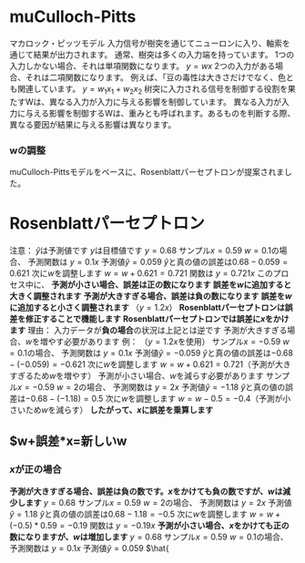 # muCulloch-Pitts
マカロック・ピッツモデル
入力信号が樹突を通じてニューロンに入り、軸索を通じて結果が出力されます。
通常、樹突は多くの入力端を持っています。
1つの入力しかない場合、それは単項関数になります。
$y=wx$
2つの入力がある場合、それは二項関数になります。
例えば、「豆の毒性は大きさだけでなく、色とも関連しています。
$y=w_1x_1+w_2x_2$
树突に入力される信号を制御する役割を果たすWは、異なる入力が入力に与える影響を制御しています。
異なる入力が入力に与える影響を制御するWは、重みとも呼ばれます。あるものを判断する際、異なる要因が結果に与える影響は異なります。
### wの調整
muCulloch-Pittsモデルをベースに、Rosenblattパーセプトロンが提案されました。
# Rosenblattパーセプトロン
注意：
$\hat{y}$は予測値です
$y$は目標値です
$y=0.68$
サンプル$x=0.59$
$w=0.1$の場合、
予測関数は
$y=0.1x$
予測値$\hat{y}=0.059$
$\hat{y}$と真の値の誤差は$0.68-0.059=0.621$
次に$w$を調整します
$w=w+0.621=0.721$
関数は
$y=0.721x$
このプロセス中に、
**予測が小さい場合、誤差は正の数になります**
**誤差を$w$に追加すると大きく調整されます**
**予測が大きすぎる場合、誤差は負の数になります**
**誤差を$w$に追加すると小さく調整されます**
（$y=1.2x$）
**Rosenblattパーセプトロンは誤差を修正することで機能します**
**Rosenblattパーセプトロンでは誤差に$x$をかけます**
理由：
入力データが**負の場合**の状況は上記とは逆です
予測が大きすぎる場合、$w$を増やす必要があります
例：
（$y=1.2x$を使用）
サンプル$x=-0.59$
$w=0.1$の場合、
予測関数は
$y=0.1x$
予測値$\hat{y}=-0.059$
$\hat{y}$と真の値の誤差は$-0.68-(-0.059)=-0.621$
次に$w$を調整します
$w=w+0.621=0.721$（予測が大きすぎるため$w$を増やす）
予測が小さい場合、$w$を減らす必要があります
サンプル$x=-0.59$
$w=2$の場合、
予測関数は
$y=2x$
予測値$\hat{y}=-1.18$
$\hat{y}$と真の値の誤差は$-0.68-(-1.18)=0.5$
次に$w$を調整します
$w=w-0.5=-0.4$（予測が小さいため$w$を減らす）
**したがって、$x$に誤差を乗算します**
## $w+誤差*x=新しいw
### **$x$が正の場合**
**予測が大きすぎる場合、誤差は負の数です。$x$をかけても負の数ですが、$w$は減少します**
$y=0.68$
サンプル$x=0.59$
$w=2$の場合、
予測関数は
$y=2x$
予測値$\hat{y}=1.18$
$\hat{y}$と真の値の誤差は$0.68-1.18=-0.5$
次に$w$を調整します
$w=w+(-0.5)*0.59=-0.19$
関数は
$y=-0.19x$
**予測が小さい場合、$x$をかけても正の数になりますが、$w$は増加します**
$y=0.68$
サンプル$x=0.59$
$w=0.1$の場合、
予測関数は
$y=0.1x$
予測値$\hat{y}=0.059$
$\hat{
